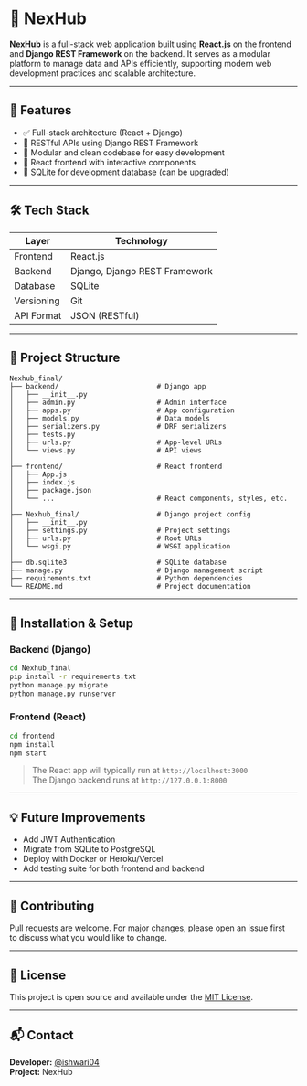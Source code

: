# 🚀 NexHub

**NexHub** is a full-stack web application built using **React.js** on the frontend and **Django REST Framework** on the backend. It serves as a modular platform to manage data and APIs efficiently, supporting modern web development practices and scalable architecture.

---

## 📌 Features

- ✅ Full-stack architecture (React + Django)
- 📡 RESTful APIs using Django REST Framework
- 🧩 Modular and clean codebase for easy development
- 🎨 React frontend with interactive components
- 📂 SQLite for development database (can be upgraded)

---

## 🛠️ Tech Stack

| Layer       | Technology              |
|-------------|--------------------------|
| Frontend    | React.js                 |
| Backend     | Django, Django REST Framework |
| Database    | SQLite                   |
| Versioning  | Git                      |
| API Format  | JSON (RESTful)           |

---

## 🚦 Project Structure

```
Nexhub_final/
├── backend/                        # Django app
│   ├── __init__.py
│   ├── admin.py                    # Admin interface
│   ├── apps.py                     # App configuration
│   ├── models.py                   # Data models
│   ├── serializers.py              # DRF serializers
│   ├── tests.py
│   ├── urls.py                     # App-level URLs
│   └── views.py                    # API views
│
├── frontend/                       # React frontend
│   ├── App.js
│   ├── index.js
│   ├── package.json
│   └── ...                         # React components, styles, etc.
│
├── Nexhub_final/                   # Django project config
│   ├── __init__.py
│   ├── settings.py                 # Project settings
│   ├── urls.py                     # Root URLs
│   └── wsgi.py                     # WSGI application
│
├── db.sqlite3                      # SQLite database
├── manage.py                       # Django management script
├── requirements.txt                # Python dependencies
└── README.md                       # Project documentation
```

---

## 🧪 Installation & Setup

### Backend (Django)

```bash
cd Nexhub_final
pip install -r requirements.txt
python manage.py migrate
python manage.py runserver
```

### Frontend (React)

```bash
cd frontend
npm install
npm start
```

> The React app will typically run at `http://localhost:3000`  
> The Django backend runs at `http://127.0.0.1:8000`

---

## 💡 Future Improvements

- Add JWT Authentication
- Migrate from SQLite to PostgreSQL
- Deploy with Docker or Heroku/Vercel
- Add testing suite for both frontend and backend

---

## 🤝 Contributing

Pull requests are welcome. For major changes, please open an issue first  
to discuss what you would like to change.

---

## 📄 License

This project is open source and available under the [MIT License](LICENSE).

---

## 📬 Contact

**Developer:** [@ishwari04](https://github.com/ishwari04)  
**Project:** NexHub
